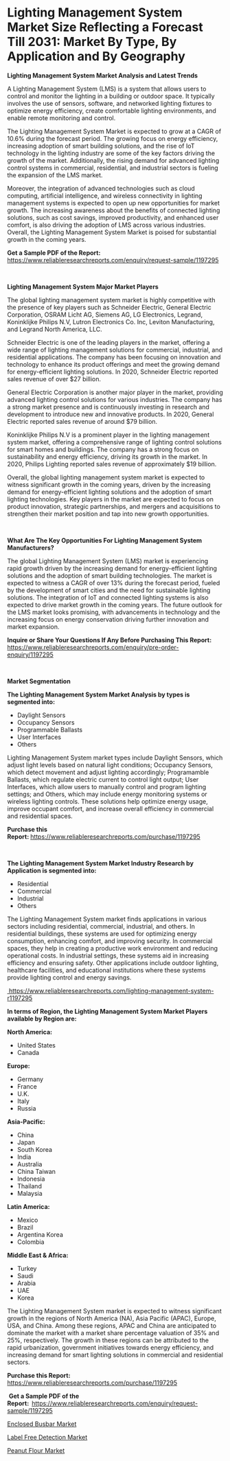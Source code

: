 <p><h1>Lighting Management System Market Size Reflecting a Forecast Till 2031: Market By Type, By Application and By Geography</h1></p><p><strong>Lighting Management System Market Analysis and Latest Trends</strong></p>
<p><p>A Lighting Management System (LMS) is a system that allows users to control and monitor the lighting in a building or outdoor space. It typically involves the use of sensors, software, and networked lighting fixtures to optimize energy efficiency, create comfortable lighting environments, and enable remote monitoring and control.</p><p>The Lighting Management System Market is expected to grow at a CAGR of 10.6% during the forecast period. The growing focus on energy efficiency, increasing adoption of smart building solutions, and the rise of IoT technology in the lighting industry are some of the key factors driving the growth of the market. Additionally, the rising demand for advanced lighting control systems in commercial, residential, and industrial sectors is fueling the expansion of the LMS market.</p><p>Moreover, the integration of advanced technologies such as cloud computing, artificial intelligence, and wireless connectivity in lighting management systems is expected to open up new opportunities for market growth. The increasing awareness about the benefits of connected lighting solutions, such as cost savings, improved productivity, and enhanced user comfort, is also driving the adoption of LMS across various industries. Overall, the Lighting Management System Market is poised for substantial growth in the coming years.</p></p>
<p><strong>Get a Sample PDF of the Report:&nbsp;</strong> <a href="https://www.reliableresearchreports.com/enquiry/request-sample/1197295">https://www.reliableresearchreports.com/enquiry/request-sample/1197295</a></p>
<p>&nbsp;</p>
<p><strong>Lighting Management System Major Market Players</strong></p>
<p><p>The global lighting management system market is highly competitive with the presence of key players such as Schneider Electric, General Electric Corporation, OSRAM Licht AG, Siemens AG, LG Electronics, Legrand, Koninklijke Philips N.V, Lutron Electronics Co. Inc, Leviton Manufacturing, and Legrand North America, LLC.</p><p>Schneider Electric is one of the leading players in the market, offering a wide range of lighting management solutions for commercial, industrial, and residential applications. The company has been focusing on innovation and technology to enhance its product offerings and meet the growing demand for energy-efficient lighting solutions. In 2020, Schneider Electric reported sales revenue of over $27 billion.</p><p>General Electric Corporation is another major player in the market, providing advanced lighting control solutions for various industries. The company has a strong market presence and is continuously investing in research and development to introduce new and innovative products. In 2020, General Electric reported sales revenue of around $79 billion.</p><p>Koninklijke Philips N.V is a prominent player in the lighting management system market, offering a comprehensive range of lighting control solutions for smart homes and buildings. The company has a strong focus on sustainability and energy efficiency, driving its growth in the market. In 2020, Philips Lighting reported sales revenue of approximately $19 billion.</p><p>Overall, the global lighting management system market is expected to witness significant growth in the coming years, driven by the increasing demand for energy-efficient lighting solutions and the adoption of smart lighting technologies. Key players in the market are expected to focus on product innovation, strategic partnerships, and mergers and acquisitions to strengthen their market position and tap into new growth opportunities.</p></p>
<p>&nbsp;</p>
<p><strong>What Are The Key Opportunities For Lighting Management System Manufacturers?</strong></p>
<p><p>The global Lighting Management System (LMS) market is experiencing rapid growth driven by the increasing demand for energy-efficient lighting solutions and the adoption of smart building technologies. The market is expected to witness a CAGR of over 13% during the forecast period, fueled by the development of smart cities and the need for sustainable lighting solutions. The integration of IoT and connected lighting systems is also expected to drive market growth in the coming years. The future outlook for the LMS market looks promising, with advancements in technology and the increasing focus on energy conservation driving further innovation and market expansion.</p></p>
<p><strong>Inquire or Share Your Questions If Any Before Purchasing This Report:</strong> <a href="https://www.reliableresearchreports.com/enquiry/pre-order-enquiry/1197295">https://www.reliableresearchreports.com/enquiry/pre-order-enquiry/1197295</a></p>
<p>&nbsp;</p>
<p><strong>Market Segmentation</strong></p>
<p><strong>The Lighting Management System Market Analysis by types is segmented into:</strong></p>
<p><ul><li>Daylight Sensors</li><li>Occupancy Sensors</li><li>Programmable Ballasts</li><li>User Interfaces</li><li>Others</li></ul></p>
<p><p>Lighting Management System market types include Daylight Sensors, which adjust light levels based on natural light conditions; Occupancy Sensors, which detect movement and adjust lighting accordingly; Programamble Ballasts, which regulate electric current to control light output; User Interfaces, which allow users to manually control and program lighting settings; and Others, which may include energy monitoring systems or wireless lighting controls. These solutions help optimize energy usage, improve occupant comfort, and increase overall efficiency in commercial and residential spaces.</p></p>
<p><strong>Purchase this Report:&nbsp;</strong><a href="https://www.reliableresearchreports.com/purchase/1197295">https://www.reliableresearchreports.com/purchase/1197295</a></p>
<p>&nbsp;</p>
<p><strong>The Lighting Management System Market Industry Research by Application is segmented into:</strong></p>
<p><ul><li>Residential</li><li>Commercial</li><li>Industrial</li><li>Others</li></ul></p>
<p><p>The Lighting Management System market finds applications in various sectors including residential, commercial, industrial, and others. In residential buildings, these systems are used for optimizing energy consumption, enhancing comfort, and improving security. In commercial spaces, they help in creating a productive work environment and reducing operational costs. In industrial settings, these systems aid in increasing efficiency and ensuring safety. Other applications include outdoor lighting, healthcare facilities, and educational institutions where these systems provide lighting control and energy savings.</p></p>
<p><a href="https://www.reliableresearchreports.com/lighting-management-system-r1197295">&nbsp;https://www.reliableresearchreports.com/lighting-management-system-r1197295</a></p>
<p><strong>In terms of Region, the Lighting Management System Market Players available by Region are:</strong></p>
<p>
    <p> <strong> North America: </strong>
        <ul>
            <li>United States</li>
            <li>Canada</li>
        </ul>
        </p> 
    <p> <strong> Europe: </strong>
        <ul>
            <li>Germany</li>
            <li>France</li>
            <li>U.K.</li>
            <li>Italy</li>
            <li>Russia</li>
        </ul>
        </p> 
    <p> <strong> Asia-Pacific: </strong>
        <ul>
            <li>China</li>
            <li>Japan</li>
            <li>South Korea</li>
            <li>India</li>
            <li>Australia</li>
            <li>China Taiwan</li>
            <li>Indonesia</li>
            <li>Thailand</li>
            <li>Malaysia</li>
        </ul>
        </p> 
    <p> <strong> Latin America: </strong>
        <ul>
            <li>Mexico</li>
            <li>Brazil</li>
            <li>Argentina Korea</li>
            <li>Colombia</li>
        </ul>
        </p> 
    <p> <strong> Middle East & Africa: </strong>
        <ul>
            <li>Turkey</li>
            <li>Saudi</li>
            <li>Arabia</li>
            <li>UAE</li>
            <li>Korea</li>
        </ul>
    </p>
    </p>
<p><p>The Lighting Management System market is expected to witness significant growth in the regions of North America (NA), Asia Pacific (APAC), Europe, USA, and China. Among these regions, APAC and China are anticipated to dominate the market with a market share percentage valuation of 35% and 25%, respectively. The growth in these regions can be attributed to the rapid urbanization, government initiatives towards energy efficiency, and increasing demand for smart lighting solutions in commercial and residential sectors.</p></p>
<p><strong>Purchase this Report: </strong><a href="https://www.reliableresearchreports.com/purchase/1197295">https://www.reliableresearchreports.com/purchase/1197295</a></p>
<p>&nbsp;<strong>Get a Sample PDF of the Report:&nbsp;&nbsp;</strong><a href="https://www.reliableresearchreports.com/enquiry/request-sample/1197295">https://www.reliableresearchreports.com/enquiry/request-sample/1197295</a></p>
<p><strong></strong></p>
<p><p><a href="https://www.linkedin.com/pulse/enclosed-busbar-market-report-reveals-latest-trends-growth-ie94f?trackingId=IawAlrtI9kl6SLrK2hTdyQ%3D%3D">Enclosed Busbar Market</a></p><p><a href="https://github.com/RichRobinson5/Market-Research-Report-List-5/blob/main/label-free-detection-market.md">Label Free Detection Market</a></p><p><a href="https://www.linkedin.com/pulse/peanut-flour-market-competitive-analysis-trends-forecast-2031-bcb5c?trackingId=hTVUiW3bNELhpERjPhSs%2FA%3D%3D">Peanut Flour Market</a></p></p>